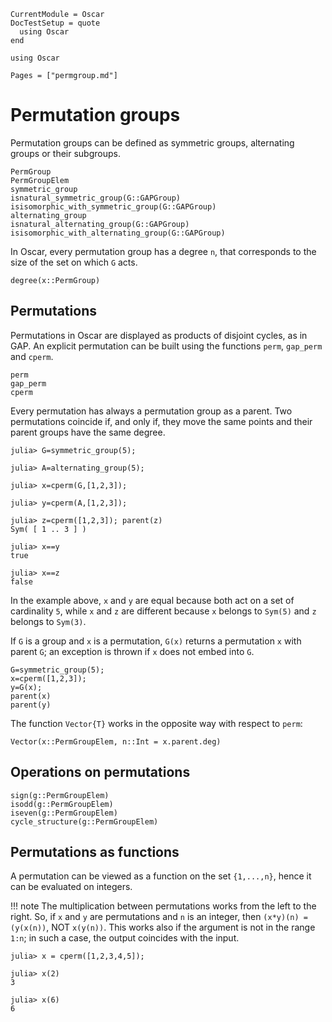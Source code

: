 ```@meta
CurrentModule = Oscar
DocTestSetup = quote
  using Oscar
end
```

```@setup oscar
using Oscar
```

```@contents
Pages = ["permgroup.md"]
```

# Permutation groups

Permutation groups can be defined as symmetric groups, alternating groups or their subgroups.

```@docs
PermGroup
PermGroupElem
symmetric_group
isnatural_symmetric_group(G::GAPGroup)
isisomorphic_with_symmetric_group(G::GAPGroup)
alternating_group
isnatural_alternating_group(G::GAPGroup)
isisomorphic_with_alternating_group(G::GAPGroup)
```

In Oscar, every permutation group has a degree `n`, that corresponds to the size of the set on which `G` acts.

```@docs
degree(x::PermGroup)
```

## Permutations

Permutations in Oscar are displayed as products of disjoint cycles, as in GAP. An explicit permutation can be built using the functions `perm`, `gap_perm` and `cperm`.

```@docs
perm
gap_perm
cperm
```

Every permutation has always a permutation group as a parent. Two permutations coincide if, and only if, they move the same points and their parent groups have the same degree.
```jldoctest
julia> G=symmetric_group(5);

julia> A=alternating_group(5);

julia> x=cperm(G,[1,2,3]);

julia> y=cperm(A,[1,2,3]);

julia> z=cperm([1,2,3]); parent(z)
Sym( [ 1 .. 3 ] )

julia> x==y
true

julia> x==z
false
```
In the example above, `x` and `y` are equal because both act on a set of cardinality `5`, while `x` and `z` are different because `x` belongs to `Sym(5)` and `z` belongs to `Sym(3)`.

If `G` is a group and `x` is a permutation,
`G(x)` returns a permutation `x` with parent `G`;
an exception is thrown if `x` does not embed into `G`.
```@repl oscar
G=symmetric_group(5);
x=cperm([1,2,3]);
y=G(x);
parent(x)
parent(y)
```

The function `Vector{T}` works in the opposite way with respect to `perm`:
```@docs
Vector(x::PermGroupElem, n::Int = x.parent.deg)
```

## Operations on permutations

```@docs
sign(g::PermGroupElem)
isodd(g::PermGroupElem)
iseven(g::PermGroupElem)
cycle_structure(g::PermGroupElem)
```


## Permutations as functions
A permutation can be viewed as a function on the set `{1,...,n}`, hence it can be evaluated on integers.

!!! note
    The multiplication between permutations works from the left to the right. So, if `x` and `y` are permutations and `n` is an integer, then `(x*y)(n) = (y(x(n))`, NOT `x(y(n))`.
    This works also if the argument is not in the range `1:n`; in such a case, the output coincides with the input.

```jldoctest
julia> x = cperm([1,2,3,4,5]);

julia> x(2)
3

julia> x(6)
6
```
